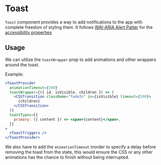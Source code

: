 # Toast

`Toast` component provides a way to add notifications to the app with complete
freedom of styling them. It follows
[WAI-ARIA Alert Patter](https://www.w3.org/TR/wai-aria-practices-1.2/#alert) for
the
[accessibility properties](https://www.w3.org/TR/wai-aria-practices-1.2/#wai-aria-roles-states-and-properties-0)

## Usage

<!-- IMPORT_EXAMPLE src/toast/stories/__js/ToastBasic.component.jsx -->

We can utilize the `toastWrapper` prop to add animations and other wrappers
around the toast.

Example:

```jsx
<ToastProvider
  animationTimeout={500}
  toastWrapper={({ id, isVisible, children }) => (
    <CSSTransition className="fadeIn" in={isVisible} timeout={500}>
      {children}
    </CSSTransition>
  )}
  toastTypes={{
    primary: ({ content }) => <span>{content}</span>,
  }}
>
  <ToastTriggers />
</ToastProvider>
```

We also have to add the `animationTimeout` inorder to specify a delay before
removing the toast from the state, this would ensure the CSS or any other
animations has the chance to finish without being interrupted.

<!-- CODESANDBOX
link_title: Toast Basic - Open On Sandbox
js: src/toast/stories/__js/ToastBasic.component.jsx
-->

<!-- CODESANDBOX
link_title: Toast Styled - Open On Sandbox
js: src/toast/stories/__js/ToastStyled.component.jsx
utils: src/toast/stories/__js/Utils.component.jsx
css: src/toast/stories/ToastStyled.css
-->

<!-- CODESANDBOX
link_title: Toast CSS Animated - Open On Sandbox
js: src/toast/stories/__js/ToastCSSAnimated.component.jsx
utils: src/toast/stories/__js/Utils.component.jsx
css: src/toast/stories/ToastStyled.css
-->

<!-- CODESANDBOX
link_title: Toast React Spring - Open On Sandbox
js: src/toast/stories/__js/ToastReactSpring.component.jsx
utils: src/toast/stories/__js/Utils.component.jsx
css: src/toast/stories/ToastStyled.css
-->
